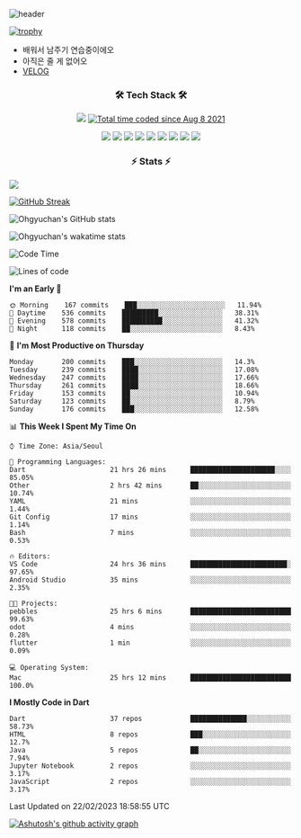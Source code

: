 <!--
**Ohgyuchan/Ohgyuchan** is a ✨ _special_ ✨ repository because its `README.md` (this file) appears on your GitHub profile.

Here are some ideas to get you started:

- 🔭 I’m currently working on ...
- 🌱 I’m currently learning ...
- 👯 I’m looking to collaborate on ...
- 🤔 I’m looking for help with ...
- 💬 Ask me about ...
- 📫 How to reach me: ...
- 😄 Pronouns: ...
- ⚡ Fun fact: ...
-->
![header](https://capsule-render.vercel.app/api?type=soft&color=auto&height=150&section=header&text=Ohgyuchan&fontSize=80&animation=twinkling)

[![trophy](https://github-profile-trophy.vercel.app/?username=Ohgyuchan&column=-1)](https://github.com/ryo-ma/github-profile-trophy)

<!-- ### Hi there 👋 -->
  * 배워서 남주기 연습중이에오
  * 아직은 줄 게 없어오
  * [VELOG](https://velog.io/@terman)



<h3 align="center"><b>🛠 Tech Stack 🛠</b></h3>

<p align="center">
<a href="https://hits.seeyoufarm.com"><img src="https://hits.seeyoufarm.com/api/count/incr/badge.svg?url=https%3A%2F%2Fgithub.com%2FOhgyuchan&count_bg=%2379C83D&title_bg=%23555555&icon=&icon_color=%23E7E7E7&title=visitors+%F0%9F%99%8C&edge_flat=false"/></a> <a href="https://wakatime.com/@9d35e6a9-2400-4e9b-b741-9597e6de1373"><img src="https://wakatime.com/badge/user/9d35e6a9-2400-4e9b-b741-9597e6de1373.svg" alt="Total time coded since Aug 8 2021" /></a></p>


<p align="center">
<img src="https://img.shields.io/badge/HTML5-E34F26?style=flat-square&logo=HTML5&logoColor=white"/></a>
<img src="https://img.shields.io/badge/CSS3-1572B6?style=flat-square&logo=CSS3&logoColor=white"/></a>
<img src="https://img.shields.io/badge/JavaScript-F7DF1E?style=flat-square&logo=JavaScript&logoColor=white"/></a>
<!-- <img src="https://img.shields.io/badge/Node.js-339933?style=flat-square&logo=Node.js&logoColor=white"/></a> &nbsp -->
<img src="https://img.shields.io/badge/Android-3DDC84?style=flat-square&logo=Android&logoColor=white"/></a> 
<img src="https://img.shields.io/badge/Flutter-02569B?style=flat-square&logo=Flutter&logoColor=white"></a> 
<img src="https://img.shields.io/badge/Dart-0175C2?style=flat-square&logo=Dart&logoColor=white"></a> 
<!-- <img src="https://img.shields.io/badge/R-0175C2?style=flat-square&logo=R&logoColor=white"></a> &nbsp -->
<!-- <img src="https://img.shields.io/badge/MongoDB-47A248?style=flat-square&logo=MongoDB&logoColor=white"/></a> &nbsp -->
<!-- <img src="https://img.shields.io/badge/MySQL-4479A1?style=flat-square&logo=MySQL&logoColor=white"/></a> &nbsp -->
<img src="https://img.shields.io/badge/c++-00599C?style=flat-square&logo=c%2B%2B&logoColor=white"/></a> 
<img src="https://img.shields.io/badge/python-0175C2?style=flat-square&logo=python&logoColor=white"></a> 
<img src="https://img.shields.io/badge/github-181717?style=flat-square&logo=github&logoColor=white"></a> 
<!-- <img src="https://img.shields.io/badge/unity-FCC624?style=flat-square&logo=unity&logoColor=black"></a>  -->
<!-- <img src="https://img.shields.io/badge/Amazon AWS-232F3E?style=flat-square&logo=Amazon%20AWS&logoColor=white"/></a> &nbsp -->
</p></b>

<h3 align="center"><b>⚡️ Stats ⚡️</b></h3>

<!--OPGC-->
<a href="https://opgc.me/#/users/Ohgyuchan" target="_blank"><img src="https://api.opgc.me/githubs/users/Ohgyuchan/tag/?theme=rainbow" /></a>  

[![GitHub Streak](https://github-readme-streak-stats.herokuapp.com?user=Ohgyuchan)](https://git.io/streak-stats)

![Ohgyuchan's GitHub stats](https://github-readme-stats.vercel.app/api?username=Ohgyuchan&include_all_commits=true&count_private=true&theme=buefy)

![Ohgyuchan's wakatime stats](https://github-readme-stats.vercel.app/api/wakatime?username=TermanOh&layout=compact&theme=buefy)
  
<!--START_SECTION:waka-->
![Code Time](http://img.shields.io/badge/Code%20Time-983%20hrs%2024%20mins-blue)

![Lines of code](https://img.shields.io/badge/From%20Hello%20World%20I%27ve%20Written-2%20Million%20lines%20of%20code-blue)

**I'm an Early 🐤** 

```text
🌞 Morning    167 commits    ███░░░░░░░░░░░░░░░░░░░░░░   11.94% 
🌆 Daytime    536 commits    █████████░░░░░░░░░░░░░░░░   38.31% 
🌃 Evening    578 commits    ██████████░░░░░░░░░░░░░░░   41.32% 
🌙 Night      118 commits    ██░░░░░░░░░░░░░░░░░░░░░░░   8.43%

```
📅 **I'm Most Productive on Thursday** 

```text
Monday       200 commits    ███░░░░░░░░░░░░░░░░░░░░░░   14.3% 
Tuesday      239 commits    ████░░░░░░░░░░░░░░░░░░░░░   17.08% 
Wednesday    247 commits    ████░░░░░░░░░░░░░░░░░░░░░   17.66% 
Thursday     261 commits    ████░░░░░░░░░░░░░░░░░░░░░   18.66% 
Friday       153 commits    ██░░░░░░░░░░░░░░░░░░░░░░░   10.94% 
Saturday     123 commits    ██░░░░░░░░░░░░░░░░░░░░░░░   8.79% 
Sunday       176 commits    ███░░░░░░░░░░░░░░░░░░░░░░   12.58%

```


📊 **This Week I Spent My Time On** 

```text
⌚︎ Time Zone: Asia/Seoul

💬 Programming Languages: 
Dart                     21 hrs 26 mins      █████████████████████░░░░   85.05% 
Other                    2 hrs 42 mins       ██░░░░░░░░░░░░░░░░░░░░░░░   10.74% 
YAML                     21 mins             ░░░░░░░░░░░░░░░░░░░░░░░░░   1.44% 
Git Config               17 mins             ░░░░░░░░░░░░░░░░░░░░░░░░░   1.14% 
Bash                     7 mins              ░░░░░░░░░░░░░░░░░░░░░░░░░   0.53%

🔥 Editors: 
VS Code                  24 hrs 36 mins      ████████████████████████░   97.65% 
Android Studio           35 mins             ░░░░░░░░░░░░░░░░░░░░░░░░░   2.35%

🐱‍💻 Projects: 
pebbles                  25 hrs 6 mins       █████████████████████████   99.63% 
odot                     4 mins              ░░░░░░░░░░░░░░░░░░░░░░░░░   0.28% 
flutter                  1 min               ░░░░░░░░░░░░░░░░░░░░░░░░░   0.09%

💻 Operating System: 
Mac                      25 hrs 12 mins      █████████████████████████   100.0%

```

**I Mostly Code in Dart** 

```text
Dart                     37 repos            ██████████████░░░░░░░░░░░   58.73% 
HTML                     8 repos             ███░░░░░░░░░░░░░░░░░░░░░░   12.7% 
Java                     5 repos             ██░░░░░░░░░░░░░░░░░░░░░░░   7.94% 
Jupyter Notebook         2 repos             ░░░░░░░░░░░░░░░░░░░░░░░░░   3.17% 
JavaScript               2 repos             ░░░░░░░░░░░░░░░░░░░░░░░░░   3.17%

```



 Last Updated on 22/02/2023 18:58:55 UTC
<!--END_SECTION:waka-->

[![Ashutosh's github activity graph](https://github-readme-activity-graph.cyclic.app/graph?username=Ohgyuchan&bg_color=ffffff&color=000000&line=6495ED)](https://github.com/ashutosh00710/github-readme-activity-graph)
